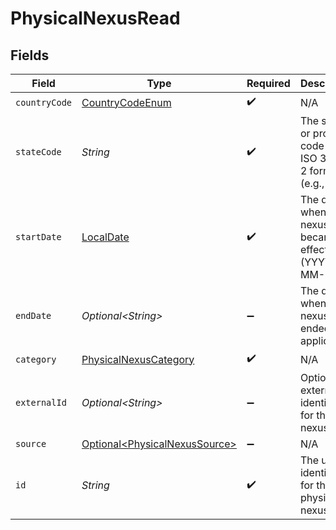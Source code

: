 # PhysicalNexusRead


## Fields

| Field                                                                                   | Type                                                                                    | Required                                                                                | Description                                                                             |
| --------------------------------------------------------------------------------------- | --------------------------------------------------------------------------------------- | --------------------------------------------------------------------------------------- | --------------------------------------------------------------------------------------- |
| `countryCode`                                                                           | [CountryCodeEnum](../../models/components/CountryCodeEnum.md)                           | :heavy_check_mark:                                                                      | N/A                                                                                     |
| `stateCode`                                                                             | *String*                                                                                | :heavy_check_mark:                                                                      | The state or province code in<br/>                            ISO 3166-2 format (e.g., CA). |
| `startDate`                                                                             | [LocalDate](https://docs.oracle.com/javase/8/docs/api/java/time/LocalDate.html)         | :heavy_check_mark:                                                                      | The date when the nexus became<br/>                            effective (YYYY-MM-DD).  |
| `endDate`                                                                               | *Optional\<String>*                                                                     | :heavy_minus_sign:                                                                      | The date when the<br/>                                        nexus ended, if applicable. |
| `category`                                                                              | [PhysicalNexusCategory](../../models/components/PhysicalNexusCategory.md)               | :heavy_check_mark:                                                                      | N/A                                                                                     |
| `externalId`                                                                            | *Optional\<String>*                                                                     | :heavy_minus_sign:                                                                      | Optional<br/>                                        external identifier for the nexus. |
| `source`                                                                                | [Optional\<PhysicalNexusSource>](../../models/components/PhysicalNexusSource.md)        | :heavy_minus_sign:                                                                      | N/A                                                                                     |
| `id`                                                                                    | *String*                                                                                | :heavy_check_mark:                                                                      | The unique identifier for the physical nexus.                                           |